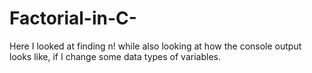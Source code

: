 # Factorial-in-C-
Here I looked at finding n! while also looking at how the console output looks like, if I change some data types of variables.
